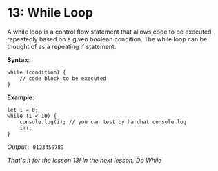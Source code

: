 # 13: While Loop

A while loop is a control flow statement that allows code to be executed repeatedly based on a given boolean condition. The while loop can be thought of as a repeating if statement.

**Syntax**:

```solidity
while (condition) {  
    // code block to be executed 
}
```

**Example**:

```solidity
let i = 0; 
while (i < 10) {  
    console.log(i); // you can test by hardhat console log 
    i++;
}
```

_Output_`: 0123456789`

_That's it for the lesson 13! In the next lesson, Do While_
